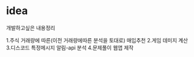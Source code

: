 # idea
개발하고싶은 내용정리


1.주식 거래량에 따른(이전 거래량에따른 분석을 토대로) 매입추천
2.게임 데미지 계산 
3.디스코드 특정메시지 알림-api 분석
4.문제풀이 웹앱 제작
